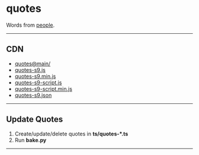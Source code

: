 # quotes

Words from [people](./people.txt).

---

## CDN

- [quotes@main/](https://cdn.jsdelivr.net/gh/etrusci-org/quotes@main/)
- [quotes-s9.js](https://cdn.jsdelivr.net/gh/etrusci-org/quotes@main/js/quotes-s9.js)
- [quotes-s9.min.js](https://cdn.jsdelivr.net/gh/etrusci-org/quotes@main/js/quotes-s9.min.js)
- [quotes-s9-script.js](https://cdn.jsdelivr.net/gh/etrusci-org/quotes@main/js/quotes-s9-script.js)
- [quotes-s9-script.min.js](https://cdn.jsdelivr.net/gh/etrusci-org/quotes@main/js/quotes-s9-script.min.js)
- [quotes-s9.json](https://cdn.jsdelivr.net/gh/etrusci-org/quotes@main/json/quotes-s9.json)

---

## Update Quotes

1. Create/update/delete quotes in **ts/quotes-*.ts**
2. Run **bake.py**

---
